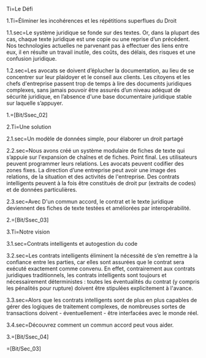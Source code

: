 Ti=Le Défi

1.Ti=Éliminer les incohérences et les répétitions superflues du Droit

1.1.sec=Le système juridique se fonde sur des textes. Or, dans la plupart des cas, chaque texte juridique est une copie ou une reprise d’un précédent. Nos technologies actuelles ne parvenant pas à effectuer des liens entre eux, il en résulte un travail inutile, des coûts, des délais, des risques et une confusion juridique.

1.2.sec=Les avocats se doivent d’éplucher la documentation, au lieu de se concentrer sur leur plaidoyer et le conseil aux clients. Les citoyens et les chefs d'entreprise passent trop de temps à lire des documents juridiques complexes, sans jamais pouvoir être assurés d’un niveau adéquat de sécurité juridique, en l’absence d'une base documentaire juridique stable sur laquelle s’appuyer.

1.=[Bit/Ssec_02]

2.Ti=Une solution

2.1.sec=Un modèle de données simple, pour élaborer un droit partagé

2.2.sec=Nous avons créé un système modulaire de fiches de texte qui s’appuie sur l'expansion de chaînes et de fiches. Point final. Les utilisateurs peuvent programmer leurs relations. Les avocats peuvent codifier des zones fixes.  La direction d’une entreprise peut avoir une image des relations, de la situation et des activités de l'entreprise. Des contrats intelligents peuvent à la fois être constitués de droit pur (extraits de codes) et de données particulières.

2.3.sec=Avec D'un commun accord, le contrat et le texte juridique deviennent des fiches de texte testées et améliorées par interopérabilité.

2.=[Bit/Ssec_03]

3.Ti=Notre vision

3.1.sec=Contrats intelligents et autogestion du code

3.2.sec=Les contrats intelligents éliminent la nécessité de s’en remettre à la confiance entre les parties, car elles sont assurées que le contrat sera exécuté exactement comme convenu. En effet, contrairement aux contrats juridiques traditionnels, les contrats intelligents sont toujours et nécessairement déterministes : toutes les éventualités du contrat (y compris les pénalités pour rupture) doivent être stipulées explicitement à l'avance.

3.3.sec=Alors que les contrats intelligents sont de plus en plus capables de gérer des logiques de traitement complexes, de nombreuses sortes de transactions doivent - éventuellement - être interfacées avec le monde réel.

3.4.sec=Découvrez comment un commun accord peut vous aider.

3.=[Bit/Ssec_04]

=[Bit/Sec_03]

